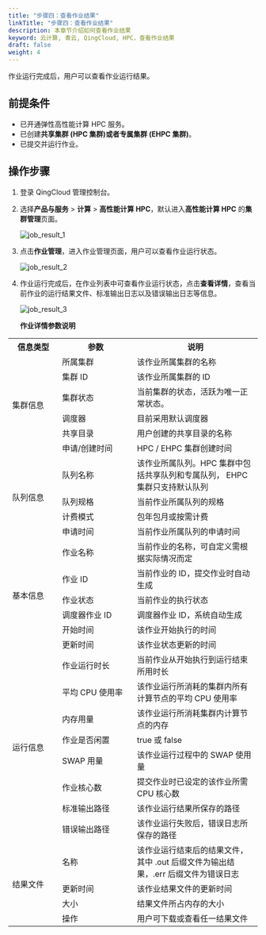 ```yaml
---
title: "步骤四：查看作业结果"
linkTitle: "步骤四：查看作业结果"
description: 本章节介绍如何查看作业结果
keyword: 云计算, 青云, QingCloud, HPC，查看作业结果
draft: false
weight: 4
---
```


作业运行完成后，用户可以查看作业运行结果。

## 前提条件

- 已开通弹性高性能计算 HPC 服务。
- 已创建**共享集群 (HPC 集群)**或者**专属集群 (EHPC 集群)**。
- 已提交并运行作业。

## 操作步骤
1. 登录 QingCloud 管理控制台。

2. 选择**产品与服务** > **计算** > **高性能计算 HPC**，默认进入**高性能计算 HPC** 的**集群管理**页面。

   ![job_result_1](../../_images/job_result_1.png)

3. 点击**作业管理**，进入作业管理页面，用户可以查看作业运行状态。

   ![job_result_2](../../_images/job_result_2.png)

4. 作业运行完成后，在作业列表中可查看作业运行状态，点击**查看详情**，查看当前作业的运行结果文件、标准输出日志以及错误输出日志等信息。
   
   ![job_result_3](../../_images/job_result_3.png)

   **作业详情参数说明**
  <table>
  <tr>
    <th style="width:20%">信息类型</th> 
    <th style="width:30%">参数</th>
    <th style="width:50%">说明</th>
  </tr>
  <tr>
    <td rowspan="6">集群信息</td>
    <td>所属集群</td>
    <td>该作业所属集群的名称</td>
  </tr>
  <tr>
    <td>集群 ID</td>
    <td>该作业所属集群的 ID</td>
   </tr>
   <tr>
     <td> 集群状态</td>
     <td> 当前集群的状态，活跃为唯一正常状态。</td>
   </tr>
   <tr>
     <td> 调度器</td>
     <td> 目前采用默认调度器</td>
   </tr>
   <tr>
     <td> 共享目录</td>
     <td> 用户创建的共享目录的名称</td>
   </tr>
   <tr>
     <td> 申请/创建时间</td>
     <td> HPC / EHPC 集群创建时间</td>
   </tr>
    <tr>
    <td rowspan="4">队列信息</td>
    <td>队列名称</td>
    <td>该作业所属队列。HPC 集群中包括共享队列和专属队列， EHPC 集群只支持默认队列</td>
  </tr>
  <tr>
    <td>队列规格</td>
    <td>当前作业所属队列的规格</td>
   </tr>
   <tr>
     <td> 计费模式</td>
     <td> 包年包月或按需计费</td>
   </tr>
   <tr>
     <td> 申请时间</td>
     <td> 当前作业所属队列的申请时间</td>
   </tr>
    <tr>
    <td rowspan="6">基本信息</td>
    <td>作业名称</td>
    <td>当前作业的名称，可自定义需根据实际情况而定</td>
  </tr>
  <tr>
    <td>作业 ID</td>
    <td>当前作业的 ID，提交作业时自动生成</td>
   </tr>
   <tr>
     <td> 作业状态</td>
     <td> 当前作业的执行状态</td>
   </tr>
   <tr>
     <td> 调度器作业 ID</td>
     <td> 调度器作业 ID，系统自动生成</td>
   </tr>
   <tr>
     <td> 开始时间</td>
     <td> 该作业开始执行的时间</td>
   </tr>
   <tr>
     <td> 更新时间</td>
     <td> 该作业状态更新的时间</td>
   </tr>
      <tr>
    <td rowspan="8">运行信息</td>
    <td>作业运行时长</td>
    <td>当前作业从开始执行到运行结束所用时长</td>
  </tr>
  <tr>
    <td>平均 CPU 使用率</td>
    <td>该作业运行所消耗的集群内所有计算节点的平均 CPU 使用率</td>
   </tr>
   <tr>
     <td> 内存用量</td>
     <td> 该作业运行所消耗集群内计算节点的内存</td>
   </tr>
   <tr>
     <td> 作业是否闲置</td>
     <td> true 或 false</td>
   </tr>
   <tr>
     <td> SWAP 用量</td>
     <td> 该作业运行过程中的 SWAP 使用量</td>
   </tr>
   <tr>
     <td> 作业核心数</td>
     <td> 提交作业时已设定的该作业所需 CPU 核心数</td>
   </tr>
    <tr>
     <td> 标准输出路径</td>
     <td> 该作业运行结果所保存的路径</td>
   </tr>
    <tr>
     <td> 错误输出路径</td>
     <td> 该作业运行失败后，错误日志所保存的路径</td>
   </tr>
  <tr>
    <td rowspan="4">结果文件</td>
    <td>名称</td>
    <td>该作业运行结束后的结果文件，其中 .out 后缀文件为输出结果，.err 后缀文件为错误日志</td>
  </tr>
  <tr>
    <td>更新时间</td>
    <td>该作业结果文件的更新时间</td>
   </tr>
   <tr>
     <td> 大小</td>
     <td> 结果文件所占内存的大小</td>
   </tr>
   <tr>
     <td> 操作</td>
     <td> 用户可下载或查看任一结果文件</td>
   </tr>
  <table>



  
   

